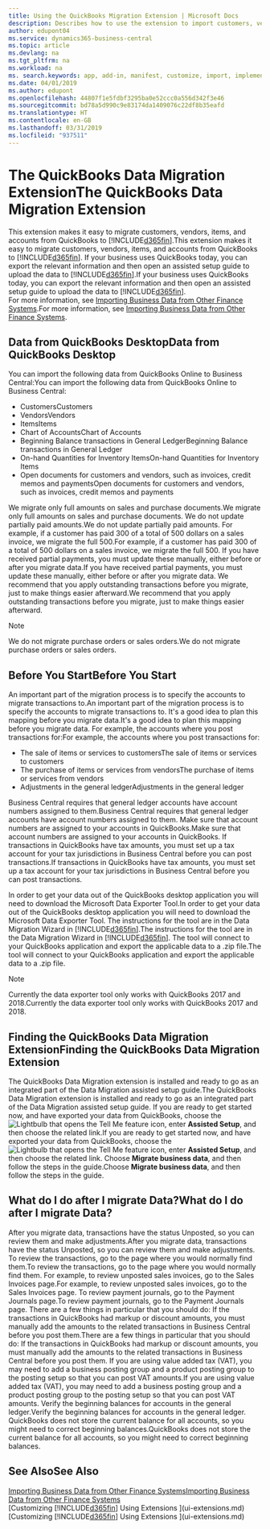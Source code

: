 ```yaml
---
title: Using the QuickBooks Migration Extension | Microsoft Docs
description: Describes how to use the extension to import customers, vendors, items, and accounts from QuickBooks Desktop to Business Central.
author: edupont04
ms.service: dynamics365-business-central
ms.topic: article
ms.devlang: na
ms.tgt_pltfrm: na
ms.workload: na
ms. search.keywords: app, add-in, manifest, customize, import, implement
ms.date: 04/01/2019
ms.author: edupont
ms.openlocfilehash: 44807f1e5fdbf3295ba0e52ccc0a556d342f3e46
ms.sourcegitcommit: bd78a5d990c9e83174da1409076c22df8b35eafd
ms.translationtype: HT
ms.contentlocale: en-GB
ms.lasthandoff: 03/31/2019
ms.locfileid: "937511"
---
```

# <a name="the-quickbooks-data-migration-extension"></a><span data-ttu-id="61162-103">The QuickBooks Data Migration Extension</span><span class="sxs-lookup"><span data-stu-id="61162-103">The QuickBooks Data Migration Extension</span></span>
<span data-ttu-id="61162-104">This extension makes it easy to migrate customers, vendors, items, and accounts from QuickBooks to [!INCLUDE[d365fin](includes/d365fin_md.md)].</span><span class="sxs-lookup"><span data-stu-id="61162-104">This extension makes it easy to migrate customers, vendors, items, and accounts from QuickBooks to [!INCLUDE[d365fin](includes/d365fin_md.md)].</span></span> <span data-ttu-id="61162-105">If your business uses QuickBooks today, you can export the relevant information and then open an assisted setup guide to upload the data to [!INCLUDE[d365fin](includes/d365fin_md.md)].</span><span class="sxs-lookup"><span data-stu-id="61162-105">If your business uses QuickBooks today, you can export the relevant information and then open an assisted setup guide to upload the data to [!INCLUDE[d365fin](includes/d365fin_md.md)].</span></span>  
<span data-ttu-id="61162-106">For more information, see [Importing Business Data from Other Finance Systems](across-import-data-configuration-packages.md).</span><span class="sxs-lookup"><span data-stu-id="61162-106">For more information, see [Importing Business Data from Other Finance Systems](across-import-data-configuration-packages.md).</span></span>

## <a name="data-from-quickbooks-desktop"></a><span data-ttu-id="61162-107">Data from QuickBooks Desktop</span><span class="sxs-lookup"><span data-stu-id="61162-107">Data from QuickBooks Desktop</span></span>
 
<span data-ttu-id="61162-108">You can import the following data from QuickBooks Online to Business Central:</span><span class="sxs-lookup"><span data-stu-id="61162-108">You can import the following data from QuickBooks Online to Business Central:</span></span>

- <span data-ttu-id="61162-109">Customers</span><span class="sxs-lookup"><span data-stu-id="61162-109">Customers</span></span>  
- <span data-ttu-id="61162-110">Vendors</span><span class="sxs-lookup"><span data-stu-id="61162-110">Vendors</span></span>  
- <span data-ttu-id="61162-111">Items</span><span class="sxs-lookup"><span data-stu-id="61162-111">Items</span></span>  
- <span data-ttu-id="61162-112">Chart of Accounts</span><span class="sxs-lookup"><span data-stu-id="61162-112">Chart of Accounts</span></span>  
- <span data-ttu-id="61162-113">Beginning Balance transactions in General Ledger</span><span class="sxs-lookup"><span data-stu-id="61162-113">Beginning Balance transactions in General Ledger</span></span>  
- <span data-ttu-id="61162-114">On-hand Quantities for Inventory Items</span><span class="sxs-lookup"><span data-stu-id="61162-114">On-hand Quantities for Inventory Items</span></span>  
- <span data-ttu-id="61162-115">Open documents for customers and vendors, such as invoices, credit memos and payments</span><span class="sxs-lookup"><span data-stu-id="61162-115">Open documents for customers and vendors, such as invoices, credit memos and payments</span></span>  

<span data-ttu-id="61162-116">We migrate only full amounts on sales and purchase documents.</span><span class="sxs-lookup"><span data-stu-id="61162-116">We migrate only full amounts on sales and purchase documents.</span></span> <span data-ttu-id="61162-117">We do not update partially paid amounts.</span><span class="sxs-lookup"><span data-stu-id="61162-117">We do not update partially paid amounts.</span></span> <span data-ttu-id="61162-118">For example, if a customer has paid 300 of a total of 500 dollars on a sales invoice, we migrate the full 500.</span><span class="sxs-lookup"><span data-stu-id="61162-118">For example, if a customer has paid 300 of a total of 500 dollars on a sales invoice, we migrate the full 500.</span></span> <span data-ttu-id="61162-119">If you have received partial payments, you must update these manually, either before or after you migrate data.</span><span class="sxs-lookup"><span data-stu-id="61162-119">If you have received partial payments, you must update these manually, either before or after you migrate data.</span></span> <span data-ttu-id="61162-120">We recommend that you apply outstanding transactions before you migrate, just to make things easier afterward.</span><span class="sxs-lookup"><span data-stu-id="61162-120">We recommend that you apply outstanding transactions before you migrate, just to make things easier afterward.</span></span>

> [!NOTE]
> <span data-ttu-id="61162-121">We do not migrate purchase orders or sales orders.</span><span class="sxs-lookup"><span data-stu-id="61162-121">We do not migrate purchase orders or sales orders.</span></span>

## <a name="before-you-start"></a><span data-ttu-id="61162-122">Before You Start</span><span class="sxs-lookup"><span data-stu-id="61162-122">Before You Start</span></span>
<span data-ttu-id="61162-123">An important part of the migration process is to specify the accounts to migrate transactions to.</span><span class="sxs-lookup"><span data-stu-id="61162-123">An important part of the migration process is to specify the accounts to migrate transactions to.</span></span> <span data-ttu-id="61162-124">It's a good idea to plan this mapping before you migrate data.</span><span class="sxs-lookup"><span data-stu-id="61162-124">It's a good idea to plan this mapping before you migrate data.</span></span> <span data-ttu-id="61162-125">For example, the accounts where you post transactions for:</span><span class="sxs-lookup"><span data-stu-id="61162-125">For example, the accounts where you post transactions for:</span></span>

- <span data-ttu-id="61162-126">The sale of items or services to customers</span><span class="sxs-lookup"><span data-stu-id="61162-126">The sale of items or services to customers</span></span>  
- <span data-ttu-id="61162-127">The purchase of items or services from vendors</span><span class="sxs-lookup"><span data-stu-id="61162-127">The purchase of items or services from vendors</span></span>  
- <span data-ttu-id="61162-128">Adjustments in the general ledger</span><span class="sxs-lookup"><span data-stu-id="61162-128">Adjustments in the general ledger</span></span>  

<span data-ttu-id="61162-129">Business Central requires that general ledger accounts have account numbers assigned to them.</span><span class="sxs-lookup"><span data-stu-id="61162-129">Business Central requires that general ledger accounts have account numbers assigned to them.</span></span> <span data-ttu-id="61162-130">Make sure that account numbers are assigned to your accounts in QuickBooks.</span><span class="sxs-lookup"><span data-stu-id="61162-130">Make sure that account numbers are assigned to your accounts in QuickBooks.</span></span>
<span data-ttu-id="61162-131">If transactions in QuickBooks have tax amounts, you must set up a tax account for your tax jurisdictions in Business Central before you can post transactions.</span><span class="sxs-lookup"><span data-stu-id="61162-131">If transactions in QuickBooks have tax amounts, you must set up a tax account for your tax jurisdictions in Business Central before you can post transactions.</span></span>

<span data-ttu-id="61162-132">In order to get your data out of the QuickBooks desktop application you will need to download the Microsoft Data Exporter Tool.</span><span class="sxs-lookup"><span data-stu-id="61162-132">In order to get your data out of the QuickBooks desktop application you will need to download the Microsoft Data Exporter Tool.</span></span>  <span data-ttu-id="61162-133">The instructions for the tool are in the Data Migration Wizard in [!INCLUDE[d365fin](includes/d365fin_md.md)].</span><span class="sxs-lookup"><span data-stu-id="61162-133">The instructions for the tool are in the Data Migration Wizard in [!INCLUDE[d365fin](includes/d365fin_md.md)].</span></span> <span data-ttu-id="61162-134">The tool will connect to your QuickBooks application and export the applicable data to a .zip file.</span><span class="sxs-lookup"><span data-stu-id="61162-134">The tool will connect to your QuickBooks application and export the applicable data to a .zip file.</span></span>  

> [!NOTE]
> <span data-ttu-id="61162-135">Currently the data exporter tool only works with QuickBooks 2017 and 2018.</span><span class="sxs-lookup"><span data-stu-id="61162-135">Currently the data exporter tool only works with QuickBooks 2017 and 2018.</span></span>

## <a name="finding-the-quickbooks-data-migration-extension"></a><span data-ttu-id="61162-136">Finding the QuickBooks Data Migration Extension</span><span class="sxs-lookup"><span data-stu-id="61162-136">Finding the QuickBooks Data Migration Extension</span></span>
<span data-ttu-id="61162-137">The QuickBooks Data Migration extension is installed and ready to go as an integrated part of the Data Migration assisted setup guide.</span><span class="sxs-lookup"><span data-stu-id="61162-137">The QuickBooks Data Migration extension is installed and ready to go as an integrated part of the Data Migration assisted setup guide.</span></span> <span data-ttu-id="61162-138">If you are ready to get started now, and have exported your data from QuickBooks, choose the ![Lightbulb that opens the Tell Me feature](media/ui-search/search_small.png "Tell me what you want to do") icon, enter **Assisted Setup**, and then choose the related link.</span><span class="sxs-lookup"><span data-stu-id="61162-138">If you are ready to get started now, and have exported your data from QuickBooks, choose the ![Lightbulb that opens the Tell Me feature](media/ui-search/search_small.png "Tell me what you want to do") icon, enter **Assisted Setup**, and then choose the related link.</span></span> <span data-ttu-id="61162-139">Choose **Migrate business data**, and then follow the steps in the guide.</span><span class="sxs-lookup"><span data-stu-id="61162-139">Choose **Migrate business data**, and then follow the steps in the guide.</span></span>  

## <a name="what-do-i-do-after-i-migrate-data"></a><span data-ttu-id="61162-140">What do I do after I migrate Data?</span><span class="sxs-lookup"><span data-stu-id="61162-140">What do I do after I migrate Data?</span></span>
<span data-ttu-id="61162-141">After you migrate data, transactions have the status Unposted, so you can review them and make adjustments.</span><span class="sxs-lookup"><span data-stu-id="61162-141">After you migrate data, transactions have the status Unposted, so you can review them and make adjustments.</span></span> <span data-ttu-id="61162-142">To review the transactions, go to the page where you would normally find them.</span><span class="sxs-lookup"><span data-stu-id="61162-142">To review the transactions, go to the page where you would normally find them.</span></span> <span data-ttu-id="61162-143">For example, to review unposted sales invoices, go to the Sales Invoices page.</span><span class="sxs-lookup"><span data-stu-id="61162-143">For example, to review unposted sales invoices, go to the Sales Invoices page.</span></span> <span data-ttu-id="61162-144">To review payment journals, go to the Payment Journals page.</span><span class="sxs-lookup"><span data-stu-id="61162-144">To review payment journals, go to the Payment Journals page.</span></span>
<span data-ttu-id="61162-145">There are a few things in particular that you should do: If the transactions in QuickBooks had markup or discount amounts, you must manually add the amounts to the related transactions in Business Central before you post them.</span><span class="sxs-lookup"><span data-stu-id="61162-145">There are a few things in particular that you should do: If the transactions in QuickBooks had markup or discount amounts, you must manually add the amounts to the related transactions in Business Central before you post them.</span></span>
<span data-ttu-id="61162-146">If you are using value added tax (VAT), you may need to add a business posting group and a product posting group to the posting setup so that you can post VAT amounts.</span><span class="sxs-lookup"><span data-stu-id="61162-146">If you are using value added tax (VAT), you may need to add a business posting group and a product posting group to the posting setup so that you can post VAT amounts.</span></span>
<span data-ttu-id="61162-147">Verify the beginning balances for accounts in the general ledger.</span><span class="sxs-lookup"><span data-stu-id="61162-147">Verify the beginning balances for accounts in the general ledger.</span></span> <span data-ttu-id="61162-148">QuickBooks does not store the current balance for all accounts, so you might need to correct beginning balances.</span><span class="sxs-lookup"><span data-stu-id="61162-148">QuickBooks does not store the current balance for all accounts, so you might need to correct beginning balances.</span></span>

## <a name="see-also"></a><span data-ttu-id="61162-149">See Also</span><span class="sxs-lookup"><span data-stu-id="61162-149">See Also</span></span>
[<span data-ttu-id="61162-150">Importing Business Data from Other Finance Systems</span><span class="sxs-lookup"><span data-stu-id="61162-150">Importing Business Data from Other Finance Systems</span></span>](across-import-data-configuration-packages.md)  
<span data-ttu-id="61162-151">[Customizing [!INCLUDE[d365fin](includes/d365fin_md.md)] Using Extensions ](ui-extensions.md)</span><span class="sxs-lookup"><span data-stu-id="61162-151">[Customizing [!INCLUDE[d365fin](includes/d365fin_md.md)] Using Extensions ](ui-extensions.md)</span></span>  
